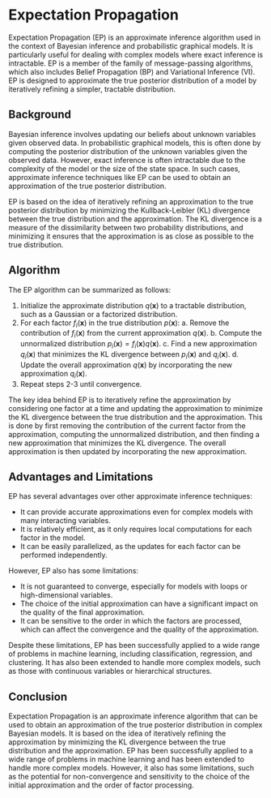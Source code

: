 # Expectation Propagation

Expectation Propagation (EP) is an approximate inference algorithm used in the context of Bayesian inference and probabilistic graphical models. It is particularly useful for dealing with complex models where exact inference is intractable. EP is a member of the family of message-passing algorithms, which also includes Belief Propagation (BP) and Variational Inference (VI). EP is designed to approximate the true posterior distribution of a model by iteratively refining a simpler, tractable distribution.

## Background

Bayesian inference involves updating our beliefs about unknown variables given observed data. In probabilistic graphical models, this is often done by computing the posterior distribution of the unknown variables given the observed data. However, exact inference is often intractable due to the complexity of the model or the size of the state space. In such cases, approximate inference techniques like EP can be used to obtain an approximation of the true posterior distribution.

EP is based on the idea of iteratively refining an approximation to the true posterior distribution by minimizing the Kullback-Leibler (KL) divergence between the true distribution and the approximation. The KL divergence is a measure of the dissimilarity between two probability distributions, and minimizing it ensures that the approximation is as close as possible to the true distribution.

## Algorithm

The EP algorithm can be summarized as follows:

1. Initialize the approximate distribution $q(\mathbf{x})$ to a tractable distribution, such as a Gaussian or a factorized distribution.
2. For each factor $f_i(\mathbf{x})$ in the true distribution $p(\mathbf{x})$:
    a. Remove the contribution of $f_i(\mathbf{x})$ from the current approximation $q(\mathbf{x})$.
    b. Compute the unnormalized distribution $p_i(\mathbf{x}) = f_i(\mathbf{x})q(\mathbf{x})$.
    c. Find a new approximation $q_i(\mathbf{x})$ that minimizes the KL divergence between $p_i(\mathbf{x})$ and $q_i(\mathbf{x})$.
    d. Update the overall approximation $q(\mathbf{x})$ by incorporating the new approximation $q_i(\mathbf{x})$.
3. Repeat steps 2-3 until convergence.

The key idea behind EP is to iteratively refine the approximation by considering one factor at a time and updating the approximation to minimize the KL divergence between the true distribution and the approximation. This is done by first removing the contribution of the current factor from the approximation, computing the unnormalized distribution, and then finding a new approximation that minimizes the KL divergence. The overall approximation is then updated by incorporating the new approximation.

## Advantages and Limitations

EP has several advantages over other approximate inference techniques:

- It can provide accurate approximations even for complex models with many interacting variables.
- It is relatively efficient, as it only requires local computations for each factor in the model.
- It can be easily parallelized, as the updates for each factor can be performed independently.

However, EP also has some limitations:

- It is not guaranteed to converge, especially for models with loops or high-dimensional variables.
- The choice of the initial approximation can have a significant impact on the quality of the final approximation.
- It can be sensitive to the order in which the factors are processed, which can affect the convergence and the quality of the approximation.

Despite these limitations, EP has been successfully applied to a wide range of problems in machine learning, including classification, regression, and clustering. It has also been extended to handle more complex models, such as those with continuous variables or hierarchical structures.

## Conclusion

Expectation Propagation is an approximate inference algorithm that can be used to obtain an approximation of the true posterior distribution in complex Bayesian models. It is based on the idea of iteratively refining the approximation by minimizing the KL divergence between the true distribution and the approximation. EP has been successfully applied to a wide range of problems in machine learning and has been extended to handle more complex models. However, it also has some limitations, such as the potential for non-convergence and sensitivity to the choice of the initial approximation and the order of factor processing.

